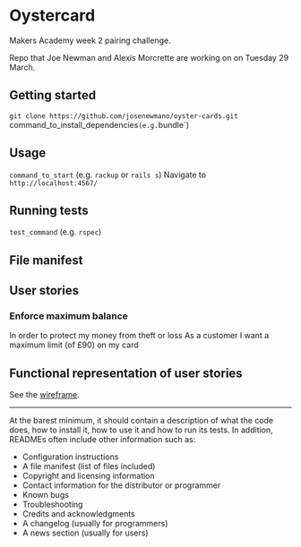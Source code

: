 # Oystercard

Makers Academy week 2 pairing challenge.

Repo that Joe Newman and Alexis Morcrette are working on on Tuesday 29 March.

## Getting started

`git clone https://github.com/josenewmano/oyster-cards.git
`command_to_install_dependencies` (e.g. `bundle`)

## Usage

`command_to_start` (e.g. `rackup` or `rails s`)
Navigate to `http://localhost:4567/`


## Running tests

`test_command` (e.g. `rspec`)

## File manifest

## User stories

### Enforce maximum balance

In order to protect my money from theft or loss
As a customer
I want a maximum limit (of £90) on my card

## Functional representation of user stories

See the [wireframe](https://wireframe.cc/AmgxLr).

----------------------------------------------

At the barest minimum, it should contain a description of what the code does, how to install it, how to use it and how to run its tests. In addition, READMEs often include other information such as:

- Configuration instructions
- A file manifest (list of files included)
- Copyright and licensing information
- Contact information for the distributor or programmer
- Known bugs
- Troubleshooting
- Credits and acknowledgments
- A changelog (usually for programmers)
- A news section (usually for users)
